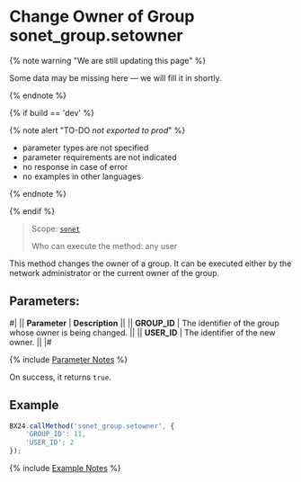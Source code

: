 # Change Owner of Group sonet_group.setowner

{% note warning "We are still updating this page" %}

Some data may be missing here — we will fill it in shortly.

{% endnote %}

{% if build == 'dev' %}

{% note alert "TO-DO _not exported to prod_" %}

- parameter types are not specified
- parameter requirements are not indicated
- no response in case of error
- no examples in other languages

{% endnote %}

{% endif %}

> Scope: [`sonet`](../scopes/permissions.md)
>
> Who can execute the method: any user

This method changes the owner of a group. It can be executed either by the network administrator or the current owner of the group.

## Parameters:

#|
|| **Parameter** | **Description** ||
|| **GROUP_ID** | The identifier of the group whose owner is being changed. ||
|| **USER_ID** | The identifier of the new owner. ||
|#

{% include [Parameter Notes](../../_includes/required.md) %}

On success, it returns `true`.

## Example

```js
BX24.callMethod('sonet_group.setowner', {
    'GROUP_ID': 11,
    'USER_ID': 2
});
```
{% include [Example Notes](../../_includes/examples.md) %}